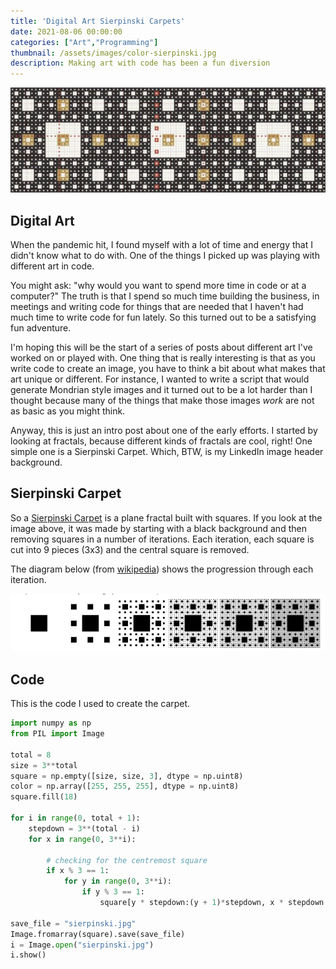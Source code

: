 ```yaml
---
title: 'Digital Art Sierpinski Carpets'
date: 2021-08-06 00:00:00
categories: ["Art","Programming"]
thumbnail: /assets/images/color-sierpinski.jpg
description: Making art with code has been a fun diversion
---
```


![Sierpinski](/assets/images/color-sierpinski.jpg)

## Digital Art

When the pandemic hit, I found myself with a lot of time and energy
that I didn't know what to do with.  One of the things I picked up
was playing with different art in code.

You might ask: "why would
you want to spend more time in code or at a computer?"  The truth
is that I spend so much time building the business, in meetings and
writing code for things that are needed that I haven't had much
time to write code for fun lately.  So this turned out to be a
satisfying fun adventure.

I'm hoping this will be the start of a series of posts about different
art I've worked on or played with.  One thing that is really interesting
is that as you write code to create an image, you have to think a bit
about what makes that art unique or different.  For instance, I wanted
to write a script that would generate Mondrian style images and it
turned out to be a lot harder than I thought because many of the things
that make those images *work* are not as basic as you might think.

Anyway, this is just an intro post about one of the early efforts.  I
started by looking at fractals, because different kinds of fractals
are cool, right!  One simple one is a Sierpinski Carpet.  Which, BTW,
is my LinkedIn image header background.

## Sierpinski Carpet

So a [Sierpinski Carpet](https://en.wikipedia.org/wiki/Sierpiński_carpet)
is a plane fractal built with squares.  If you look at the image above, it
was made by starting with a black background and then removing squares in 
a number of iterations.  Each iteration, each square is cut into 9 pieces
(3x3) and the central square is removed.

The diagram below (from [wikipedia](https://en.wikipedia.org/wiki/Sierpiński_carpet)) 
shows the progression through each iteration.

![Progression](/assets/images/sierpinski-rounds.png)

## Code

This is the code I used to create the carpet.

```python
import numpy as np 
from PIL import Image 

total = 8
size = 3**total 
square = np.empty([size, size, 3], dtype = np.uint8) 
color = np.array([255, 255, 255], dtype = np.uint8) 
square.fill(18) 
  
for i in range(0, total + 1): 
    stepdown = 3**(total - i) 
    for x in range(0, 3**i): 
          
        # checking for the centremost square 
        if x % 3 == 1: 
            for y in range(0, 3**i): 
                if y % 3 == 1: 
                    square[y * stepdown:(y + 1)*stepdown, x * stepdown:(x + 1)*stepdown] = color 
  
save_file = "sierpinski.jpg"
Image.fromarray(square).save(save_file) 
i = Image.open("sierpinski.jpg") 
i.show() 
```

